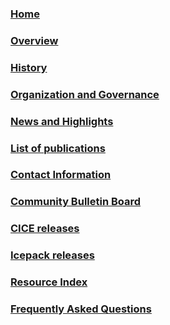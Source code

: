 ### [**Home**](https://github.com/CICE-Consortium/About-Us)    
### [**Overview**](https://github.com/CICE-Consortium/About-Us/wiki)    
### [**History**](https://github.com/CICE-Consortium/About-Us/wiki/History)   
### [**Organization and Governance**](https://github.com/CICE-Consortium/About-Us/wiki/Consortium-Organization-and-Governance)    
### [**News and Highlights**](https://github.com/CICE-Consortium/About-Us/wiki/Consortium-News-and-Highlights)    
### [**List of publications**](https://github.com/CICE-Consortium/About-Us/wiki/Users-and-Citations)    
### [**Contact Information**](https://github.com/CICE-Consortium/About-Us/wiki/Contacting-the-Consortium)    
### [**Community Bulletin Board**](https://bb.cgd.ucar.edu/forums/cice-consortium-model-development)    
### [**CICE releases**](https://github.com/CICE-Consortium/CICE/wiki/CICE-Version-Index)     
### [**Icepack releases**](https://github.com/CICE-Consortium/Icepack/wiki/Icepack-Version-Index)     
### [**Resource Index**](https://github.com/CICE-Consortium/About-Us/wiki/Resource-Index)    
### [**Frequently Asked Questions**](https://github.com/CICE-Consortium/About-Us/wiki/Resource-Index#frequently-asked-questions)    
